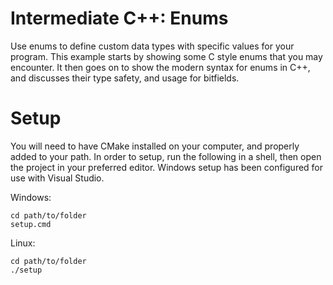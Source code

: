 # Intermediate C++: Enums

Use enums to define custom data types with specific values for your program.
This example starts by showing some C style enums that you may encounter.
It then goes on to show the modern syntax for enums in C++, and discusses their type safety, and usage for bitfields.

# Setup

You will need to have CMake installed on your computer, and properly added to your path.
In order to setup, run the following in a shell, then open the project in your preferred editor.
Windows setup has been configured for use with Visual Studio.

Windows:
```
cd path/to/folder
setup.cmd
```
Linux:
```
cd path/to/folder
./setup
```